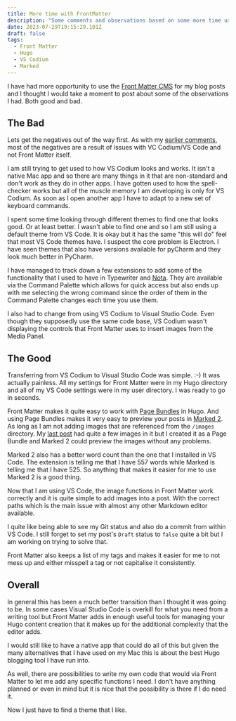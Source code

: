 ```yaml
---
title: More time with FrontMatter
description: "Some comments and observations based on some more time using the Front Matter CMS for Hugo. "
date: 2023-07-29T19:15:29.101Z
draft: false
tags:
  - Front Matter
  - Hugo
  - VS Codium
  - Marked
---
```


I have had more opportunity to use the [Front Matter CMS](https://frontmatter.codes/) for my blog posts and I thought I would take a moment to post about some of the observations I had. Both good and bad.

## The Bad

Lets get the negatives out of the way first. As with my [earlier comments](https://whatiswrongwithyourdog.netlify.app/posts/visualstudiomarkdown/), most of the negatives are a result of issues with VC Codium/VS Code and not Front Matter itself.

I am still trying to get used to how VS Codium looks and works. It isn't a native Mac app and so there are many things in it that are non-standard and don't work as they do in other apps. I have gotten used to how the spell-checker works but all of the muscle memory I am developing is only for VS Codium. As soon as I open another app I have to adapt to a new set of keyboard commands.

I spent some time looking through different themes to find one that looks good. Or at least better. I wasn't able to find one and so I am still using a default theme from VS Code. It is okay but it has the same "this will do" feel that most VS Code themes have. I suspect the core problem is Electron. I have seen themes that also have versions available for pyCharm and they look much better in PyCharm.

I have managed to track down a few extensions to add some of the functionality that I used to have in Typewriter and [Nota](https://nota.md/). They are available via the Command Palette which allows for quick access but also ends up with me selecting the wrong command since the order of them in the Command Palette changes each time you use them. 

I also had to change from using VS Codium to Visual Studio Code. Even though they supposedly use the same code base, VS Codium wasn't displaying the controls that Front Matter uses to insert images from the Media Panel. 

## The Good

Transferring from VS Codium to Visual Studio Code was simple. :-) It was actually painless. All my settings for Front Matter were in my Hugo directory and all of my VS Code settings were in my user directory. I was ready to go in seconds. 

Front Matter makes it quite easy to work with [Page Bundles](https://gohugo.io/content-management/page-bundles/) in Hugo.  And using Page Bundles makes it very easy to preview your posts in [Marked 2](https://marked2app.com/). As long as I am not adding images that are referenced from the `/images` directory. My [last post](/posts/evolutionofsummonerwars/) had quite a few images in it but I created it as a Page Bundle and Marked 2 could preview the images without any problems.

Marked 2 also has a better word count than the one that I installed in VS Code. The extension is telling me that I have 557 words while Marked is telling me that I have 525. So anything that makes it easier for me to use Marked 2 is a good thing. 

Now that I am using VS Code, the image functions in Front Matter work correctly and it is quite simple to add images into a post. With the correct paths which is the main issue with almost any other Markdown editor available. 

I quite like being able to see my Git status and also do a commit from within VS Code. I still forget to set my post's `Draft` status to `false` quite a bit but I am working on trying to solve that.

Front Matter also keeps a list of my tags and makes it easier for me to not mess up and either misspell a tag or not capitalise it consistently. 

## Overall

In general this has been a much better transition than I thought it was going to be. In some cases Visual Studio Code is overkill for what you need from a writing tool but Front Matter adds in enough useful tools for managing your Hugo content creation that it makes up for the additional complexity that the editor adds. 

I would still like to have a native app that could do all of this but given the many alternatives that I have used on my Mac this is about the best Hugo blogging tool I have run into. 

As well, there are possibilities to write my own code that would via Front Matter to let me add any specific functions I need. I don't have anything planned or even in mind but it is nice that the possibility is there if I do need it. 

Now I just have to find a theme that I like. 
